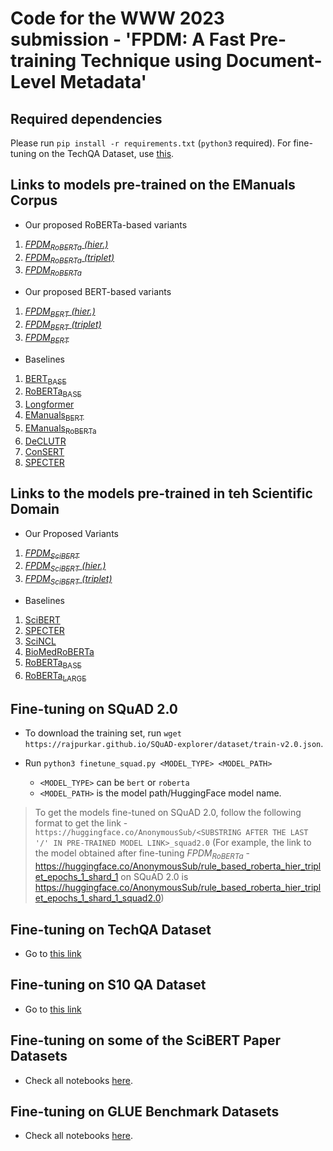 # Code for the WWW 2023 submission - 'FPDM: A Fast Pre-training Technique using Document-Level Metadata'

## Required dependencies

Please run `pip install -r requirements.txt` (`python3` required). For fine-tuning on the TechQA Dataset, use [this](./TechQA_code/requirements.txt).

## Links to models pre-trained on the EManuals Corpus

- Our proposed RoBERTa-based variants

1. [<em>FPDM<sub>RoBERTa</sub> (hier.)</em>](https://huggingface.co/AnonymousSub/rule_based_roberta_only_classfn_epochs_1_shard_1)
2. [<em>FPDM<sub>RoBERTa</sub> (triplet)</em>](https://huggingface.co/AnonymousSub/rule_based_roberta_bert_triplet_epochs_1_shard_1)
3. [<em>FPDM<sub>RoBERTa</sub></em>](https://huggingface.co/AnonymousSub/rule_based_roberta_hier_triplet_epochs_1_shard_1)

- Our proposed BERT-based variants

1. [<em>FPDM<sub>BERT</sub> (hier.)</em>](https://huggingface.co/AnonymousSub/rule_based_only_classfn_epochs_1_shard_1)
2. [<em>FPDM<sub>BERT</sub> (triplet)</em>](https://huggingface.co/AnonymousSub/rule_based_bert_triplet_epochs_1_shard_1)
3. [<em>FPDM<sub>BERT</sub></em>](https://huggingface.co/AnonymousSub/rule_based_hier_triplet_epochs_1_shard_1)

- Baselines

1. [BERT<sub>BASE</sub>](https://huggingface.co/bert-base-uncased)
2. [RoBERTa<sub>BASE</sub>](https://huggingface.co/roberta-base)
3. [Longformer](https://huggingface.co/allenai/longformer-base-4096)
4. [EManuals<sub>BERT</sub>](https://huggingface.co/abhi1nandy2/EManuals_BERT)
5. [EManuals<sub>RoBERTa</sub>](https://huggingface.co/abhi1nandy2/EManuals_RoBERTa)
6. [DeCLUTR](https://huggingface.co/AnonymousSub/declutr-model)
7. [ConSERT](https://huggingface.co/AnonymousSub/unsup-consert-base)
8. [SPECTER](https://huggingface.co/AnonymousSub/specter-bert-model)

## Links to the models pre-trained in teh Scientific Domain

- Our Proposed Variants
1. [<em>FPDM<sub>SciBERT</sub></em>](https://huggingface.co/AnonymousSub/fpdm_models_scibert_hybrid_epochs_4)
2. [<em>FPDM<sub>SciBERT</sub> (hier.)</em>](https://huggingface.co/AnonymousSub/SCIENTIFIC_fpdm_models_hier_scibert_epochs_4)
3. [<em>FPDM<sub>SciBERT</sub> (triplet)</em>](https://huggingface.co/AnonymousSub/SCIENTIFIC_fpdm_models_triplet_scibert_hybrid_epochs_4)

- Baselines

1. [SciBERT](https://huggingface.co/allenai/scibert_scivocab_uncased)
2. [SPECTER](https://huggingface.co/allenai/specter)
3. [SciNCL](https://huggingface.co/malteos/scincl)
4. [BioMedRoBERTa](https://huggingface.co/allenai/biomed_roberta_base)
5. [RoBERTa<sub>BASE</sub>](https://huggingface.co/roberta-base)
6. [RoBERTa<sub>LARGE</sub>](https://huggingface.co/roberta-large)

## Fine-tuning on SQuAD 2.0

- To download the training set, run `wget https://rajpurkar.github.io/SQuAD-explorer/dataset/train-v2.0.json`.

- Run `python3 finetune_squad.py <MODEL_TYPE> <MODEL_PATH>`
	- `<MODEL_TYPE>` can be `bert` or `roberta`
	- `<MODEL_PATH>` is the model path/HuggingFace model name.

> To get the models fine-tuned on SQuAD 2.0, follow the following format to get the link - `https://huggingface.co/AnonymousSub/<SUBSTRING AFTER THE LAST '/' IN PRE-TRAINED MODEL LINK>_squad2.0` (For example, the link to the model obtained after fine-tuning <em>FPDM<sub>RoBERTa</sub></em> - https://huggingface.co/AnonymousSub/rule_based_roberta_hier_triplet_epochs_1_shard_1 on SQuAD 2.0 is https://huggingface.co/AnonymousSub/rule_based_roberta_hier_triplet_epochs_1_shard_1_squad2.0)

## Fine-tuning on TechQA Dataset

- Go to [this link](./TechQA_code)

## Fine-tuning on S10 QA Dataset

- Go to [this link](./S10_Code)

## Fine-tuning on some of the SciBERT Paper Datasets

- Check all notebooks [here](./Scibert_datasets_code).

## Fine-tuning on GLUE Benchmark Datasets

- Check all notebooks [here](./GLUE_code).
